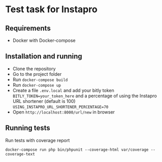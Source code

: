 # Test task for Instapro


## Requirements
* Docker with Docker-compose

## Installation and running

* Clone the repository
* Go to the project folder
* Run `docker-compose build`
* Run `docker-compose up`
* Create a file `.env.local` and add your bitly token
  ```BITLY_TOKEN=your_token_here```
  and a percentage of using the Instapro URL shortener (default is 100)
  ```USING_INSTAPRO_URL_SHORTENER_PERCENTAGE=70```
* Open `http://localhost:8000/url/new` in browser

## Running tests

Run tests with coverage report
```
docker-compose run php bin/phpunit --coverage-html var/coverage --coverage-text
```
